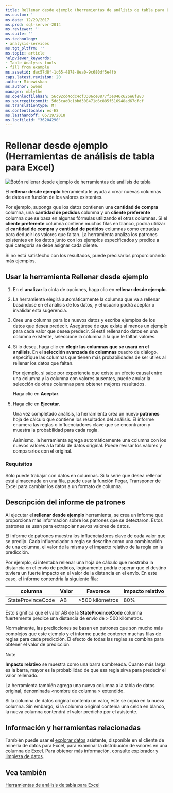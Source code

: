 ```yaml
---
title: Rellenar desde ejemplo (herramientas de análisis de tabla para Excel) | Documentos de Microsoft
ms.custom: ''
ms.date: 12/29/2017
ms.prod: sql-server-2014
ms.reviewer: ''
ms.suite: ''
ms.technology:
- analysis-services
ms.tgt_pltfrm: ''
ms.topic: article
helpviewer_keywords:
- Table Analysis tools
- fill from example
ms.assetid: dac57d8f-1c65-4878-8ea0-9c680df5e4fb
caps.latest.revision: 20
author: Minewiskan
ms.author: owend
manager: mblythe
ms.openlocfilehash: 56c92cd4cdc4cf3306ce0877f3e046c626e6f883
ms.sourcegitcommit: 5dd5cad0c1bbd308471d6c885f516948ad67dfcf
ms.translationtype: MT
ms.contentlocale: es-ES
ms.lasthandoff: 06/19/2018
ms.locfileid: "36204290"
---
```

# <a name="fill-from-example-table-analysis-tools-for-excel"></a>Rellenar desde ejemplo (Herramientas de análisis de tabla para Excel)
  ![Botón rellenar desde ejemplo de herramientas de análisis de tabla](media/tat-fillex.gif "botón rellenar desde ejemplo de herramientas de análisis de tabla")  
  
 El **rellenar desde ejemplo** herramienta le ayuda a crear nuevas columnas de datos en función de los valores existentes.  
  
 Por ejemplo, suponga que los datos contienen una **cantidad de compra** columna, una **cantidad de pedidos** columna y un **cliente preferente** columna que se basa en algunas fórmulas utilizando el otras columnas. Si el **cliente preferente** columna contiene muchas filas en blanco, podría utilizar el **cantidad de compra** y **cantidad de pedidos** columnas como entradas para deducir los valores que faltan. La herramienta analiza los patrones existentes en los datos junto con los ejemplos especificados y predice a qué categoría se debe asignar cada cliente.  
  
 Si no está satisfecho con los resultados, puede precisarlos proporcionando más ejemplos.  
  
## <a name="using-the-fill-from-example-tool"></a>Usar la herramienta Rellenar desde ejemplo  
  
1.  En el **analizar** la cinta de opciones, haga clic en **rellenar desde ejemplo**.  
  
2.  La herramienta elegirá automáticamente la columna que va a rellenar basándose en el análisis de los datos, y el usuario podrá aceptar o invalidar esta sugerencia.  
  
3.  Cree una columna para los nuevos datos y escriba ejemplos de los datos que desea predecir. Asegúrese de que existe al menos un ejemplo para cada valor que desea predecir. Si está rellenando datos en una columna existente, seleccione la columna a la que le faltan valores.  
  
4.  Si lo desea, haga clic en **elegir las columnas que se usará en el análisis**. En el **selección avanzada de columnas** cuadro de diálogo, especifique las columnas que tienen más probabilidades de ser útiles al rellenar los datos que faltan.  
  
     Por ejemplo, si sabe por experiencia que existe un efecto causal entre una columna y la columna con valores ausentes, puede anular la selección de otras columnas para obtener mejores resultados.  
  
     Haga clic en **Aceptar**.  
  
5.  Haga clic en **Ejecutar**.  
  
     Una vez completado análisis, la herramienta crea un nuevo **patrones** hoja de cálculo que contiene los resultados del análisis. El informe enumera las reglas o influenciadores clave que se encontraron y muestra la probabilidad para cada regla.  
  
     Asimismo, la herramienta agrega automáticamente una columna con los nuevos valores a la tabla de datos original. Puede revisar los valores y compararlos con el original.  
  
### <a name="requirements"></a>Requisitos  
 Sólo puede trabajar con datos en columnas. Si la serie que desea rellenar está almacenada en una fila, puede usar la función Pegar, Transponer de Excel para cambiar los datos a un formato de columna.  
  
## <a name="understanding-the-pattern-report"></a>Descripción del informe de patrones  
 Al ejecutar el **rellenar desde ejemplo** herramienta, se crea un informe que proporciona más información sobre los patrones que se detectaron. Estos patrones se usan para extrapolar nuevos valores de datos.  
  
 El informe de patrones muestra los influenciadores clave de cada valor que se predijo. Cada influenciador o regla se describe como una combinación de una columna, el valor de la misma y el impacto relativo de la regla en la predicción.  
  
 Por ejemplo, si intentaba rellenar una hoja de cálculo que mostraba la distancia en el envío de pedidos, lógicamente podría esperar que el destino tuviera un fuerte impacto en el valor de la distancia en el envío. En este caso, el informe contendría la siguiente fila:  
  
|columna|Valor|Favorece|Impacto relativo|  
|------------|-----------|------------|---------------------|  
|StateProvinceCode|AB|>500 kilómetros|80%|  
  
 Esto significa que el valor AB de la **StateProvinceCode** columna fuertemente predice una distancia de envío de > 500 kilómetros.  
  
 Normalmente, las predicciones se basan en patrones que son mucho más complejos que este ejemplo y el informe puede contener muchas filas de reglas para cada predicción. El efecto de todas las reglas se combina para obtener el valor de predicción.  
  
> [!NOTE]  
>  **Impacto relativo** se muestra como una barra sombreada. Cuanto más larga es la barra, mayor es la probabilidad de que esa regla sirva para predecir el valor rellenado.  
  
 La herramienta también agrega una nueva columna a la tabla de datos original, denominada \<nombre de columna > extendido.  
  
 Si la columna de datos original contenía un valor, éste se copia en la nueva columna. Sin embargo, si la columna original contenía una celda en blanco, la nueva columna contendrá el valor predicho por el asistente.  
  
## <a name="related-tools-and-information"></a>Información y herramientas relacionadas  
 También puede usar el [explorar datos](explore-data-sql-server-data-mining-add-ins.md) asistente, disponible en el cliente de minería de datos para Excel, para examinar la distribución de valores en una columna de Excel. Para obtener más información, consulte [explorador y limpieza de datos](exploring-and-cleaning-data.md).  
  
## <a name="see-also"></a>Vea también  
 [Herramientas de análisis de tabla para Excel](table-analysis-tools-for-excel.md)  
  
  